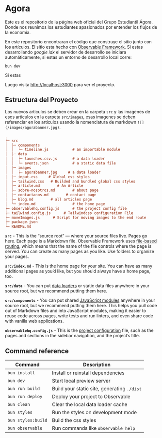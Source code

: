 # Agora

Este es el repositorio de la página web oficial del Grupo Estudiantil Ágora. Donde nos reunimos los estudiantes apasionados por entender los flujos de la economía.

En este repositorio encontraran el código que construye el sitio junto con los artículos. El sitio esta hecho con [Observable Framework](https://observablehq.com/framework). Si estas desarrollando _google idx_ el servidor de desarrollo se iniciara automáticamente, si estas un entorno de desarrollo local corre:

```
bun dev
```

Si estas

Luego visita <http://localhost:3000> para ver el proyecto.


## Estructura del Proyecto
Los nuevos articulos se deben crear en la carpeta `src` y las imagenes de esos articulos en la carpeta `src/images`, esas imagenes se deben referenciar en los articulos usando la nomenclatura de markdown `![](/images/agorabanner.jpg)`.

```ini
.
├─ src
│  ├─ components
│  │  └─ timeline.js           # an importable module
│  ├─ data
│  │  ├─ launches.csv.js       # a data loader
│  │  └─ events.json           # a static data file
│  ├─ images
│  │  ├─ agorabanner.jpg     # a data loader
│  ├─ input.css     # Global css styles
│  ├─ tailwind.css   # Builded and bundled global css styles
│  ├─ article.md        # An Article
│  ├─ sobre-nosotros.md        # about page
│  ├─ contactanos.md        # contact page
│  ├─ blog.md        # all articles page
│  └─ index.md                 # the home page
├─ observablehq.config.js      # the project config file
├─ tailwind.config.js      # Tailwindcss configuration File
├─ moveImages.js      # Script for moving images to the end route
├─ package.json
└─ README.md
```

**`src`** - This is the “source root” — where your source files live. Pages go here. Each page is a Markdown file. Observable Framework uses [file-based routing](https://observablehq.com/framework/routing), which means that the name of the file controls where the page is served. You can create as many pages as you like. Use folders to organize your pages.

**`src/index.md`** - This is the home page for your site. You can have as many additional pages as you’d like, but you should always have a home page, too.

**`src/data`** - You can put [data loaders](https://observablehq.com/framework/loaders) or static data files anywhere in your source root, but we recommend putting them here.

**`src/components`** - You can put shared [JavaScript modules](https://observablehq.com/framework/javascript/imports) anywhere in your source root, but we recommend putting them here. This helps you pull code out of Markdown files and into JavaScript modules, making it easier to reuse code across pages, write tests and run linters, and even share code with vanilla web applications.

**`observablehq.config.js`** - This is the [project configuration](https://observablehq.com/framework/config) file, such as the pages and sections in the sidebar navigation, and the project’s title.

## Command reference

| Command           | Description                                              |
| ----------------- | -------------------------------------------------------- |
| `bun install`            | Install or reinstall dependencies                        |
| `bun dev`        | Start local preview server                               |
| `bun run build`      | Build your static site, generating `./dist`              |
| `bun run deploy`     | Deploy your project to Observable                        |
| `bun clean`      | Clear the local data loader cache                        |
| `bun styles`      | Run the styles on development mode                      |
| `bun styles:build`      | Build the css styles                    |
| `bun observable` | Run commands like `observable help`                      |
